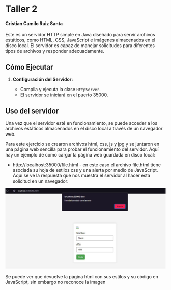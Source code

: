 # Taller 2
#### Cristian Camilo Ruiz Santa

Este es un servidor HTTP simple en Java diseñado para servir archivos estáticos, como HTML, CSS, JavaScript e imágenes almacenados en el disco local. El servidor es capaz de manejar solicitudes para diferentes tipos de archivos y responder adecuadamente.


## Cómo Ejecutar

1. **Configuración del Servidor:**

    - Compila y ejecuta la clase `HttpServer`.
    - El servidor se iniciará en el puerto 35000.

## Uso del servidor

Una vez que el servidor esté en funcionamiento, se puede acceder a los archivos estáticos almacenados en el disco local a través de un navegador web.

Para este ejercicio se crearon archivos html, css, js y jpg y se juntaron en una página web sencilla para probar el funcionamiento del servidor. Aquí hay un ejemplo de cómo cargar la página web guardada en disco local:

- http://localhost:35000/file.html - en este caso el archivo file.html tiene asociada su hoja de estilos css y una alerta por medio de JavaScript. Aquí se ve la respuesta que nos muestra el servidor al hacer esta solicitud en un navegador:

![Imagen evidencia](/src/img/respuesta.JPG)

Se puede ver que devuelve la página html con sus estilos y su código en JavaScript, sin embargo no reconoce la imagen


